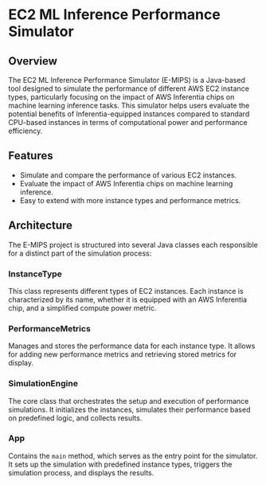 # EC2 ML Inference Performance Simulator

## Overview
The EC2 ML Inference Performance Simulator (E-MIPS) is a Java-based tool designed to simulate the performance of different AWS EC2 instance types, particularly focusing on the impact of AWS Inferentia chips on machine learning inference tasks. This simulator helps users evaluate the potential benefits of Inferentia-equipped instances compared to standard CPU-based instances in terms of computational power and performance efficiency.

## Features
- Simulate and compare the performance of various EC2 instances.
- Evaluate the impact of AWS Inferentia chips on machine learning inference.
- Easy to extend with more instance types and performance metrics.

## Architecture
The E-MIPS project is structured into several Java classes each responsible for a distinct part of the simulation process:

### InstanceType
This class represents different types of EC2 instances. Each instance is characterized by its name, whether it is equipped with an AWS Inferentia chip, and a simplified compute power metric.

### PerformanceMetrics
Manages and stores the performance data for each instance type. It allows for adding new performance metrics and retrieving stored metrics for display.

### SimulationEngine
The core class that orchestrates the setup and execution of performance simulations. It initializes the instances, simulates their performance based on predefined logic, and collects results.

### App
Contains the `main` method, which serves as the entry point for the simulator. It sets up the simulation with predefined instance types, triggers the simulation process, and displays the results.
